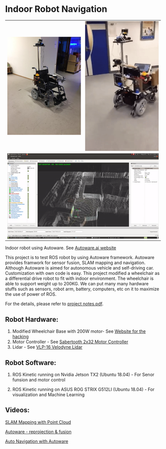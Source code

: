 Indoor Robot Navigation
================
<table>
 <tr>
  <td>
   <img src="robot.jpeg" alt="Robot" width="300"/>
  </td>
   <td>
   <img src="video3.gif" alt="Robot" width="300"/>
  </td>
 </tr>
 <tr>
   <td colspan ="2">
   <img src="video2.gif" alt="Robot" width="600"/>
  </td>
 </tr>
</table> 

Indoor robot using Autoware. See [Autoware.ai website](https://www.autoware.ai/)  

This project is to test ROS robot by using Autoware framework. Autoware provides framwork for sensor fusion, SLAM mapping and navigation. Although Autoware is aimed for autonomous vehicle and self-driving car. Customization with own code is easy. This project modified a wheelchair as a differential drive robot to fit with indoor environment. The wheelchair is able to support weight up to 200KG. We can put many many hardware stuffs such as sensors, robot arm, battery, computers, etc on it to maximize the use of power of ROS. 

For the details, please refer to [project notes.pdf](https://github.com/webtrackerxy/ros_autoware/blob/master/project%20notes.pdf).

## Robot Hardware: 
1. Modified Wheelchair Base with 200W motor- See [Website for the hacking](https://www.allaboutcircuits.com/projects/building-an-rc-robot-using-a-wheelchair-base/)
2. Motor Controller - See [Sabertooth 2x32 Motor Controller](https://www.dimensionengineering.com/products/sabertooth2x32)
3. Lidar - See [VLP-16 Velodyne Lidar](https://www.mapix.com/lidar-scanner-sensors/velodyne/velodyne-puck-vlp16/)


## Robot Software: 
1. ROS Kinetic running on Nvidia Jetson TX2 (Ubuntu 18.04) - For Senor funsion and motor control
 
2. ROS Kinetic running on ASUS ROG STRIX G512LI (Ubuntu 18.04) - For visualization and Machine Learning


## Videos: 

 [SLAM Mapping with Point Cloud](https://www.youtube.com/watch?v=OghPLvHJVbM)  

 [Autoware - reprojection & fusion](https://www.youtube.com/watch?v=9VLVO0OEkQY)  

 [Auto Navigation with Autoware](https://www.youtube.com/watch?v=G2NaF90nbe4)  
